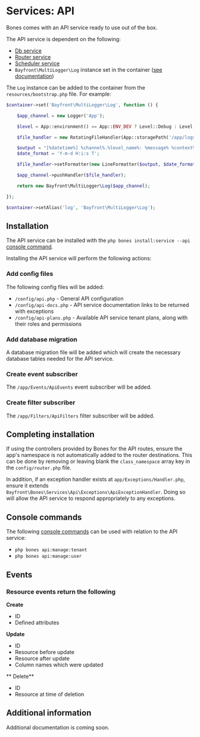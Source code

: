 # Services: API

Bones comes with an API service ready to use out of the box.

The API service is dependent on the following:

- [Db service](../db.md)
- [Router service](../router.md)
- [Scheduler service](../scheduler.md)
- `Bayfront\MultiLogger\Log` instance set in the container ([see documentation](https://github.com/bayfrontmedia/multi-logger/tree/master))

The `Log` instance can be added to the container from the `resources/bootstrap.php` file. For example:

```php
$container->set('Bayfront\MultiLogger\Log', function () {

    $app_channel = new Logger('App');

    $level = App::environment() == App::ENV_DEV ? Level::Debug : Level::Info;

    $file_handler = new RotatingFileHandler(App::storagePath('/app/logs/app.log'), 90, $level);

    $output = "[%datetime%] %channel%.%level_name%: %message% %context% %extra%\n";
    $date_format = 'Y-m-d H:i:s T';

    $file_handler->setFormatter(new LineFormatter($output, $date_format));

    $app_channel->pushHandler($file_handler);

    return new Bayfront\MultiLogger\Log($app_channel);

});

$container->setAlias('log', 'Bayfront\MultiLogger\Log');
```

## Installation

The API service can be installed with the `php bones install:service --api` [console command](../../usage/console.md).

Installing the API service will perform the following actions:

### Add config files

The following config files will be added:

- `/config/api.php` - General API configuration
- `/config/api-docs.php` - API service documentation links to be returned with exceptions
- `/config/api-plans.php` - Available API service tenant plans, along with their roles and permissions

### Add database migration

A database migration file will be added which will create the necessary database tables needed for the API service.

### Create event subscriber

The `/app/Events/ApiEvents` event subscriber will be added.

### Create filter subscriber

The `/app/Filters/ApiFilters` filter subscriber will be added.

## Completing installation

If using the controllers provided by Bones for the API routes, ensure the app's namespace is not automatically added
to the router destinations.
This can be done by removing or leaving blank the `class_namespace` array key in the `config/router.php` file.

In addition, if an exception handler exists at `app/Exceptions/Handler.php`, ensure it extends `Bayfront\Bones\Services\Api\Exceptions\ApiExceptionHandler`.
Doing so will allow the API service to respond appropriately to any exceptions.

## Console commands

The following [console commands](../../usage/console.md) can be used with relation to the API service:

- `php bones api:manage:tenant`
- `php bones api:manage:user`

## Events

### Resource events return the following

**Create**

- ID
- Defined attributes

**Update**

- ID
- Resource before update
- Resource after update
- Column names which were updated

** Delete**

- ID
- Resource at time of deletion

## Additional information

Additional documentation is coming soon.